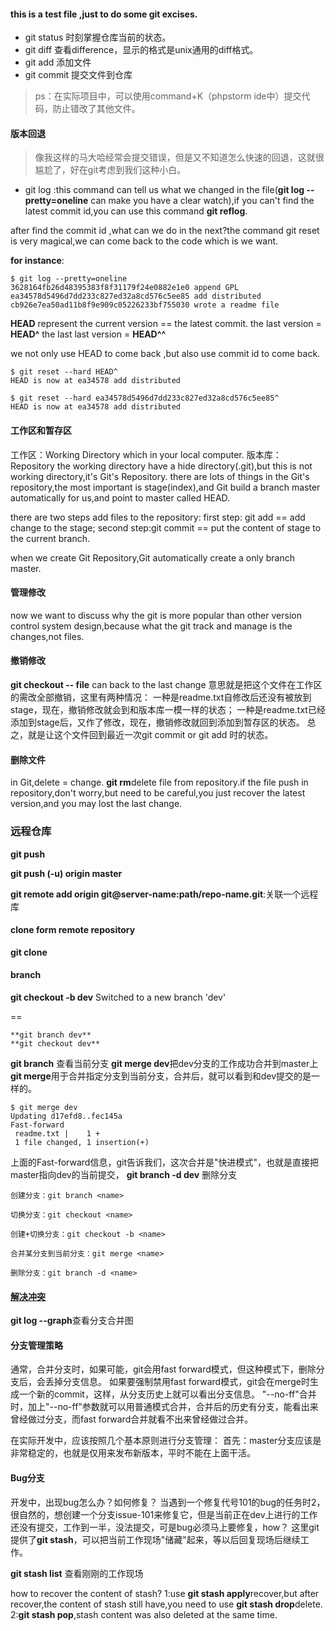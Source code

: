 #### this is a test file ,just to do some git excises.
- git status
时刻掌握仓库当前的状态。
- git diff
查看difference，显示的格式是unix通用的diff格式。
- git add 添加文件
- git commit 提交文件到仓库
> ps：在实际项目中，可以使用command+K（phpstorm ide中）提交代码，防止错改了其他文件。

#### **版本回退**
> 像我这样的马大哈经常会提交错误，但是又不知道怎么快速的回退，这就很尴尬了，好在git考虑到我们这种小白。

- git log :this command can tell us what we changed in the file(**git log --pretty=oneline** can make you have a clear watch),if you can't find the latest commit id,you can use this command **git reflog**.

after find the commit id ,what can we do in the next?the command git reset is very magical,we can come back to the code which is we want.

**for instance**:
```
$ git log --pretty=oneline
3628164fb26d48395383f8f31179f24e0882e1e0 append GPL
ea34578d5496d7dd233c827ed32a8cd576c5ee85 add distributed
cb926e7ea50ad11b8f9e909c05226233bf755030 wrote a readme file
```

**HEAD** represent the current version == the latest commit.
the last version = **HEAD^**
the last last version = **HEAD^^**

we not only use HEAD to come back ,but also use commit id to come back.
```
$ git reset --hard HEAD^
HEAD is now at ea34578 add distributed
```
```
$ git reset --hard ea34578d5496d7dd233c827ed32a8cd576c5ee85^
HEAD is now at ea34578 add distributed
```

#### 工作区和暂存区
工作区：Working Directory
which in your local computer. 
版本库：Repository
the working directory have a hide directory(.git),but this is not working directory,it's Git's Repository.
there are lots of things in the Git's repository,the most important is stage(index),and Git build a branch master automatically for us,and point to master called HEAD.

there are two steps add files to the repository:
first step: git add == add change to the stage;
second step:git commit == put the content of stage to the current branch.

when we create Git Repository,Git automatically create a only branch master.

#### 管理修改
now we want to discuss why the git is more popular than other version control system design,because what the git track and manage is the changes,not files.

#### 撤销修改
**git checkout -- file** can back to the last change
意思就是把这个文件在工作区的需改全部撤销，这里有两种情况：
一种是readme.txt自修改后还没有被放到stage，现在，撤销修改就会到和版本库一模一样的状态；
一种是readme.txt已经添加到stage后，又作了修改，现在，撤销修改就回到添加到暂存区的状态。
总之，就是让这个文件回到最近一次git commit or git add 时的状态。

#### 删除文件
in Git,delete = change.
**git rm**delete file from repository.if the file push in repository,don't worry,but need to be careful,you just recover the latest version,and you may lost the last change.

### 远程仓库
**git push**

**git push (-u) origin master**

**git remote add origin git@server-name:path/repo-name.git**:关联一个远程库

#### clone form remote repository
**git clone**

#### branch 
**git checkout -b dev** Switched to a new branch 'dev'

==
```
**git branch dev** 
**git checkout dev**
```
**git branch** 查看当前分支
**git merge dev**把dev分支的工作成功合并到master上
**git merge**用于合并指定分支到当前分支，合并后，就可以看到和dev提交的是一样的。
```
$ git merge dev
Updating d17efd8..fec145a
Fast-forward
 readme.txt |    1 +
 1 file changed, 1 insertion(+)
```
上面的Fast-forward信息，git告诉我们，这次合并是"快进模式"，也就是直接把master指向dev的当前提交，
**git branch -d dev** 删除分支
```
创建分支：git branch <name>

切换分支：git checkout <name>

创建+切换分支：git checkout -b <name>

合并某分支到当前分支：git merge <name>

删除分支：git branch -d <name>
```

#### [解决冲突](https://www.liaoxuefeng.com/wiki/0013739516305929606dd18361248578c67b8067c8c017b000/001375840202368c74be33fbd884e71b570f2cc3c0d1dcf000)
**git log --graph**查看分支合并图

#### 分支管理策略
通常，合并分支时，如果可能，git会用fast forward模式，但这种模式下，删除分支后，会丢掉分支信息。
如果要强制禁用fast forward模式，git会在merge时生成一个新的commit，这样，从分支历史上就可以看出分支信息。
"--no-ff"合并时，加上"--no-ff"参数就可以用普通模式合并，合并后的历史有分支，能看出来曾经做过分支，而fast forward合并就看不出来曾经做过合并。

在实际开发中，应该按照几个基本原则进行分支管理：
首先：master分支应该是非常稳定的，也就是仅用来发布新版本，平时不能在上面干活。

#### Bug分支
开发中，出现bug怎么办？如何修复？
当遇到一个修复代号101的bug的任务时2，很自然的，想创建一个分支issue-101来修复它，但是当前正在dev上进行的工作还没有提交，工作到一半，没法提交，可是bug必须马上要修复，how？
这里git提供了**git stash**，可以把当前工作现场"储藏"起来，等以后回复现场后继续工作。

**git stash list** 查看刚刚的工作现场

how to recover the content of stash?
1:use **git stash apply**recover,but after recover,the content of stash still have,you need to use **git stash drop**delete.
2:**git stash pop**,stash content was also deleted at the same time.

